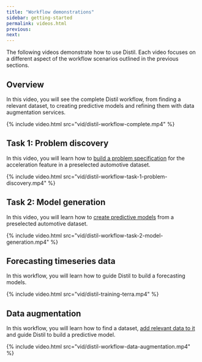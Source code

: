 ```yaml
---
title: "Workflow demonstrations"
sidebar: getting-started
permalink: videos.html
previous:
next:
---
```


The following videos demonstrate how to use Distil. Each video focuses on a different aspect of the workflow scenarios outlined in the previous sections.

## Overview ##

In this video, you will see the complete Distil workflow, from finding a relevant dataset, to creating predictive models and refining them with data augmentation services.

{% include video.html src="vid/distil-workflow-complete.mp4" %}

## Task 1: Problem discovery ##

In this video, you will learn how to [build a problem specification](problem-discovery-overview.html) for the acceleration feature in a preselected automotive dataset.

{% include video.html src="vid/distil-workflow-task-1-problem-discovery.mp4" %}

## Task 2: Model generation ##

In this video, you will learn how to [create predictive models](model-generation-overview.html) from a preselected automotive dataset.

{% include video.html src="vid/distil-workflow-task-2-model-generation.mp4" %}

## Forecasting timeseries data ##

In this workflow, you will learn how to guide Distil to build a forecasting models.

{% include video.html src="vid/distil-training-terra.mp4" %}

## Data augmentation ##

In this workflow, you will learn how to find a dataset, [add relevant data to it](workflow-overview.html) and guide Distil to build a predictive model.

{% include video.html src="vid/distil-workflow-data-augmentation.mp4" %}